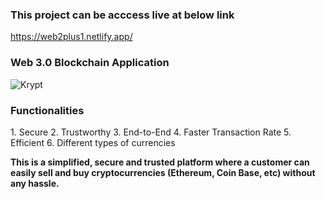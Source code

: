 ### This project can be acccess live at below link

https://web2plus1.netlify.app/

### Web 3.0 Blockchain Application

![Krypt](https://i.ibb.co/DVF4tNW/image.png)

<h3><b>Functionalities</b></h3>
1. Secure
2. Trustworthy
3. End-to-End
4. Faster Transaction Rate
5. Efficient
6. Different types of currencies

<b>This is a simplified, secure and trusted platform where a customer can easily sell and buy cryptocurrencies (Ethereum, Coin Base, etc) without any hassle.</b>
